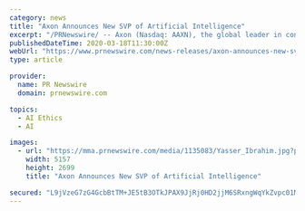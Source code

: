 ```yaml
---
category: news
title: "Axon Announces New SVP of Artificial Intelligence"
excerpt: "/PRNewswire/ -- Axon (Nasdaq: AAXN), the global leader in connected public safety technologies, today announced the addition of Yasser Ibrahim as Axon's SVP"
publishedDateTime: 2020-03-18T11:30:00Z
webUrl: "https://www.prnewswire.com/news-releases/axon-announces-new-svp-of-artificial-intelligence-301025902.html"
type: article

provider:
  name: PR Newswire
  domain: prnewswire.com

topics:
  - AI Ethics
  - AI

images:
  - url: "https://mma.prnewswire.com/media/1135083/Yasser_Ibrahim.jpg?p=facebook"
    width: 5157
    height: 2699
    title: "Axon Announces New SVP of Artificial Intelligence"

secured: "L9jVzeG7zG4GcbBtTM+JE5tB3OTkJPAX9JjRj0HD2jjM6SRxngWqYkZvpc01MD3213xMSUN458sThzUanxzRxwSPUydgYsbL0w/faL5sUdN4PZIYKopGUTzpVvhYtcG3u5nG5Vj2x+xHWf7s4SiF1Ky93bL/l6yH2/SsNaOBa4ssnjdVUhyJ4nNDYK22y1TATTKvRcUGyBiHx1yQ7EtsOljjQXAX/y00Ahfk36seOM4Y7nK3PVrUs7DYlWOf1QrkMLCwideV5XGGglQGXjuzBExCS5uuudrcLXD/9PZ42aKluCQAtmjfCP/Vj80CkubR;2Fg2xv5oXPU7M3FV+7WmEA=="
---
```


